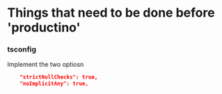 # Things that need to be done before 'productino'

### tsconfig

Implement the two optiosn

```json
    "strictNullChecks": true,
    "noImplicitAny": true,
```
